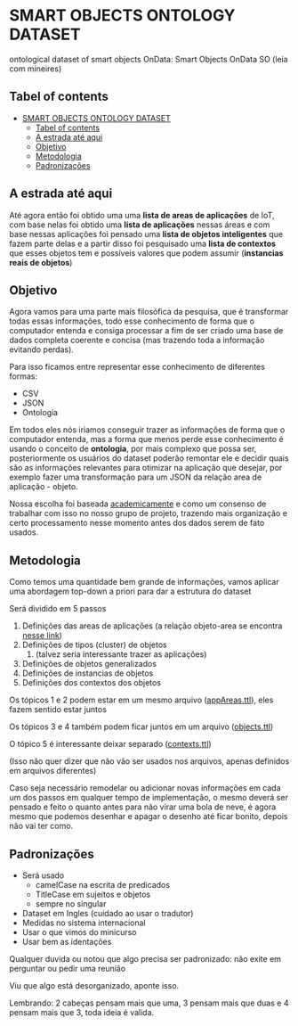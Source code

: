 # SMART OBJECTS ONTOLOGY DATASET

ontological dataset of smart objects
OnData: Smart Objects
OnData SO (leia com mineires)

## Tabel of contents

- [SMART OBJECTS ONTOLOGY DATASET](#smart-objects-ontology-dataset)
  - [Tabel of contents](#tabel-of-contents)
  - [A estrada até aqui](#a-estrada-até-aqui)
  - [Objetivo](#objetivo)
  - [Metodologia](#metodologia)
  - [Padronizações](#padronizações)

## A estrada até aqui

Até agora então foi obtido uma uma **lista de areas de aplicações** de IoT, com base nelas foi obtido uma **lista de aplicações** nessas áreas e com base nessas aplicações foi pensado uma **lista de objetos inteligentes** que fazem parte delas e a partir disso foi pesquisado uma **lista de contextos** que esses objetos tem e possíveis valores que podem assumir (**instancias reais de objetos**)

## Objetivo

Agora vamos para uma parte mais filosófica da pesquisa, que é transformar todas essas informações, todo esse conhecimento de forma que o computador entenda e consiga processar a fim de ser criado uma base de dados completa coerente e concisa (mas trazendo toda a informação evitando perdas).

Para isso ficamos entre representar esse conhecimento de diferentes formas:

- CSV
- JSON
- Ontologia

Em todos eles nós iriamos conseguir trazer as informações de forma que o computador entenda, mas a forma que menos perde esse conhecimento é usando o conceito de **ontologia**, por mais complexo que possa ser, posteriormente os usuários do dataset poderão remontar ele e decidir quais são as informações relevantes para otimizar na aplicação que desejar, por exemplo fazer uma transformação para um JSON da relação area de aplicação - objeto.

Nossa escolha foi baseada [academicamente](../ResumosArtigos/Campus.md#camada-de-conehcimento) e como um consenso de trabalhar com isso no nosso grupo de projeto, trazendo mais organização e certo processamento nesse momento antes dos dados serem de fato usados.

## Metodologia

Como temos uma quantidade bem grande de informações, vamos aplicar uma abordagem top-down a priori para dar a estrutura do dataset

Será dividido em 5 passos

1. Definições das areas de aplicações (a relação objeto-area se encontra [nesse link](https://docs.google.com/spreadsheets/d/19MWqELJt4dg3BPA6r8yR_rO9394NSPdZCil8MgJf7wI/edit?gid=0#gid=0))
2. Definições de tipos (cluster) de objetos
   1. (talvez seria interessante trazer as aplicações)
3. Definições de objetos generalizados
4. Definições de instancias de objetos
5. Definições dos contextos dos objetos

Os tópicos 1 e 2 podem estar em um mesmo arquivo ([appAreas.ttl](/dataset/SOODS/appAreas.ttl)), eles fazem sentido estar juntos

Os tópicos 3 e 4 também podem ficar juntos em um arquivo ([objects.ttl](/dataset/SOODS/objects.ttl))

O tópico 5 é interessante deixar separado ([contexts.ttl](/dataset/SOODS/contexts.ttl))

(Isso não quer dizer que não vão ser usados nos arquivos, apenas definidos em arquivos diferentes)

Caso seja necessário remodelar ou adicionar novas informações em cada um dos passos em qualquer tempo de implementação, o mesmo deverá ser pensado e feito o quanto antes para não virar uma bola de neve, é agora mesmo que podemos desenhar e apagar o desenho até ficar bonito, depois não vai ter como.

## Padronizações

- Será usado
  - camelCase na escrita de predicados
  - TitleCase em sujeitos e objetos
  - sempre no singular
- Dataset em Ingles (cuidado ao usar o tradutor)
- Medidas no sistema internacional
- Usar o que vimos do minicurso
- Usar bem as identações

Qualquer duvida ou notou que algo precisa ser padronizado: não exite em perguntar ou pedir uma reunião

Viu que algo está desorganizado, aponte isso.

Lembrando: 2 cabeças pensam mais que uma, 3 pensam mais que duas e 4 pensam mais que 3, toda ideia é valida.
